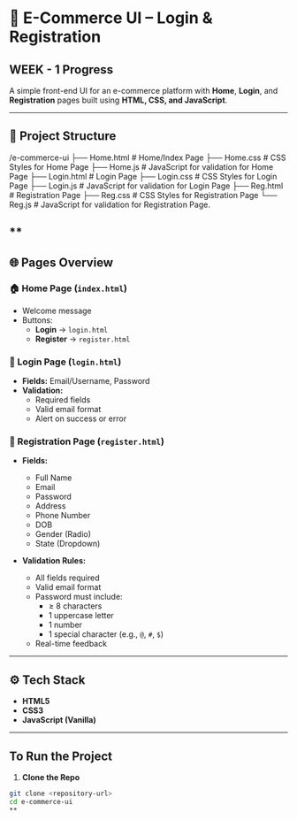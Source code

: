 # 🛒 E-Commerce UI – Login & Registration

## WEEK - 1 Progress

A simple front-end UI for an e-commerce platform with **Home**, **Login**, and **Registration** pages built using **HTML, CSS, and JavaScript**.

---

## 📁 Project Structure  

/e-commerce-ui
├── Home.html # Home/Index Page
├── Home.css  # CSS Styles for Home Page
├── Home.js # JavaScript for validation for Home Page
├── Login.html # Login Page
├── Login.css # CSS Styles for Login Page
├── Login.js # JavaScript for validation for Login Page
├── Reg.html # Registration Page
├── Reg.css # CSS Styles for Registration Page
└── Reg.js # JavaScript for validation for Registration Page.

**
---

## 🌐 Pages Overview

### 🏠 Home Page (`index.html`)
- Welcome message
- Buttons:
  - **Login** → `login.html`
  - **Register** → `register.html`

### 🔐 Login Page (`login.html`)
- **Fields:** Email/Username, Password  
- **Validation:**
  - Required fields
  - Valid email format
  - Alert on success or error

### 📝 Registration Page (`register.html`)
- **Fields:**
  - Full Name
  - Email
  - Password
  - Address
  - Phone Number
  - DOB
  - Gender (Radio)
  - State (Dropdown)

- **Validation Rules:**
  - All fields required
  - Valid email format
  - Password must include:
    - ≥ 8 characters
    - 1 uppercase letter
    - 1 number
    - 1 special character (e.g., `@`, `#`, `$`)
  - Real-time feedback

---

## ⚙️ Tech Stack

- **HTML5**
- **CSS3**
- **JavaScript (Vanilla)**

---

## To Run the Project

1. **Clone the Repo**
```bash
git clone <repository-url>
cd e-commerce-ui
**

